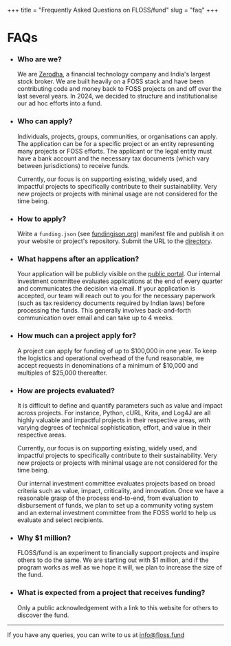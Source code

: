 +++
title = "Frequently Asked Questions on FLOSS/fund"
slug = "faq"
+++

# FAQs

- ### Who are we?
  We are [Zerodha](https://zerodha.tech), a financial technology company and India's largest stock broker. We are built heavily on a FOSS stack and have been contributing code and money back to FOSS projects on and off over the last several years. In 2024, we decided to structure and institutionalise our ad hoc efforts into a fund.

- ### Who can apply?
  Individuals, projects, groups, communities, or organisations can apply. The application can be for a specific project or an entity representing many projects or FOSS efforts. The applicant or the legal entity must have a bank account and the necessary tax documents (which vary between jurisdictions) to receive funds.

  Currently, our focus is on supporting existing, widely used, and impactful projects to specifically contribute to their sustainability. Very new projects or projects with minimal usage are not considered for the time being.

- ### How to apply?
  Write a `funding.json` (see [fundingjson.org](https://fundingjson.org)) manifest file and publish it on your website or project's repository.
  Submit the URL to the [directory](https://dir.floss.fund/submit).

- ### What happens after an application?
  Your application will be publicly visible on the [public portal](https://dir.floss.fund). Our internal investment committee evaluates applications at the end of every quarter and communicates the decision via email. If your application is accepted, our team will reach out to you for the necessary paperwork (such as tax residency documents required by Indian laws) before processing the funds. This generally involves back-and-forth communication over email and can take up to 4 weeks.

- ### How much can a project apply for?
  A project can apply for funding of up to $100,000 in one year. To keep the logistics and operational overhead of the fund reasonable, we accept requests in denominations of a minimum of $10,000 and multiples of $25,000 thereafter.

- ### How are projects evaluated?
  It is difficult to define and quantify parameters such as value and impact across projects. For instance, Python, cURL, Krita, and Log4J are all highly valuable and impactful projects in their respective areas, with varying degrees of technical sophistication, effort, and value in their respective areas.

  Currently, our focus is on supporting existing, widely used, and impactful projects to specifically contribute to their sustainability. Very new projects or projects with minimal usage are not considered for the time being.

  Our internal investment committee evaluates projects based on broad criteria such as value, impact, criticality, and innovation. Once we have a reasonable grasp of the process end-to-end, from evaluation to disbursement of funds, we plan to set up a community voting system and an external investment committee from the FOSS world to help us evaluate and select recipients.

- ### Why $1 million?
  FLOSS/fund is an experiment to financially support projects and inspire others to do the same. We are starting out with $1 million, and if the program works as well as we hope it will, we plan to increase the size of the fund.

- ### What is expected from a project that receives funding?
  Only a public acknowledgement with a link to this website for others to discover the fund.

---------

If you have any queries, you can write to us at [info@floss.fund](mailto:info@floss.fund)
